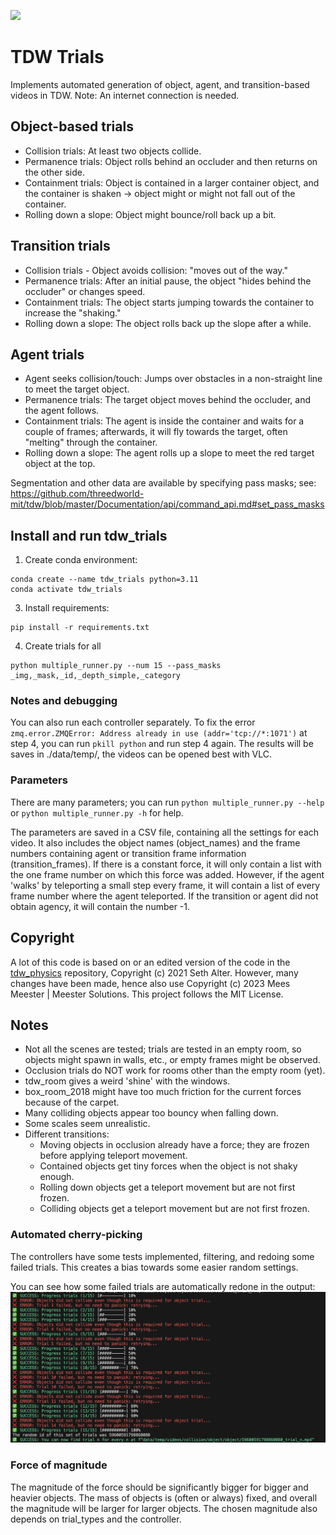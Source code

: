 ![](https://img.shields.io/badge/build-passing-green)
# TDW Trials
Implements automated generation of object, agent, and transition-based videos in TDW.
Note: An internet connection is needed.

## Object-based trials
- Collision trials: At least two objects collide.
- Permanence trials: Object rolls behind an occluder and then returns on the other side.
- Containment trials: Object is contained in a larger container object, and the container is shaken -> object might or might not fall out of the container.
- Rolling down a slope: Object might bounce/roll back up a bit.

## Transition trials
- Collision trials - Object avoids collision: "moves out of the way."
- Permanence trials: After an initial pause, the object "hides behind the occluder" or changes speed.
- Containment trials: The object starts jumping towards the container to increase the "shaking."
- Rolling down a slope: The object rolls back up the slope after a while.

## Agent trials
- Agent seeks collision/touch: Jumps over obstacles in a non-straight line to meet the target object.
- Permanence trials: The target object moves behind the occluder, and the agent follows.
- Containment trials: The agent is inside the container and waits for a couple of frames; afterwards, it will fly towards the target, often "melting" through the container.
- Rolling down a slope: The agent rolls up a slope to meet the red target object at the top.

Segmentation and other data are available by specifying pass masks; see: https://github.com/threedworld-mit/tdw/blob/master/Documentation/api/command_api.md#set_pass_masks

## Install and run tdw_trials
1. Create conda environment:
```
conda create --name tdw_trials python=3.11
conda activate tdw_trials
```

3. Install requirements:
```
pip install -r requirements.txt
```

4. Create trials for all
```
python multiple_runner.py --num 15 --pass_masks _img,_mask,_id,_depth_simple,_category
```

### Notes and debugging
You can also run each controller separately.
To fix the error ```zmq.error.ZMQError: Address already in use (addr='tcp://*:1071')``` at step 4, you can run ```pkill python``` and run step 4 again.
The results will be saves in ./data/temp/, the videos can be opened best with VLC.

### Parameters
There are many parameters; you can run ```python multiple_runner.py --help``` or ```python multiple_runner.py -h``` for help.

The parameters are saved in a CSV file, containing all the settings for each video. It also includes the object names (object_names) and the frame numbers containing agent or transition frame information (transition_frames). If there is a constant force, it will only contain a list with the one frame number on which this force was added. However, if the agent 'walks' by teleporting a small step every frame, it will contain a list of every frame number where the agent teleported. If the transition or agent did not obtain agency, it will contain the number -1.

## Copyright
A lot of this code is based on or an edited version of the code in the [tdw_physics](https://github.com/alters-mit/tdw_physics) repository, Copyright (c) 2021 Seth Alter.
However, many changes have been made, hence also use Copyright (c) 2023 Mees Meester | Meester Solutions.
This project follows the MIT License.

## Notes
- Not all the scenes are tested; trials are tested in an empty room, so objects might spawn in walls, etc., or empty frames might be observed.
- Occlusion trials do NOT work for rooms other than the empty room (yet).
- tdw_room gives a weird 'shine' with the windows.
- box_room_2018 might have too much friction for the current forces because of the carpet.
- Many colliding objects appear too bouncy when falling down.
- Some scales seem unrealistic.
- Different transitions:
  - Moving objects in occlusion already have a force; they are frozen before applying teleport movement.
  - Contained objects get tiny forces when the object is not shaky enough.
  - Rolling down objects get a teleport movement but are not first frozen.
  - Colliding objects get a teleport movement but are not first frozen.

### Automated cherry-picking
The controllers have some tests implemented, filtering, and redoing some failed trials. This creates a bias towards some easier random settings.

You can see how some failed trials are automatically redone in the output:
![test_trial_succes.png](images/test_trial_succes.png)

### Force of magnitude
The magnitude of the force should be significantly bigger for bigger and heavier objects. The mass of objects is (often or always) fixed, and overall the magnitude will be larger for larger objects. The chosen magnitude also depends on trial_types and the controller.
